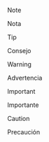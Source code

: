 > [!NOTE]
> Nota

> [!TIP]
> Consejo

> [!WARNING]
> Advertencia

> [!IMPORTANT]
> Importante

> [!CAUTION]
> Precaución